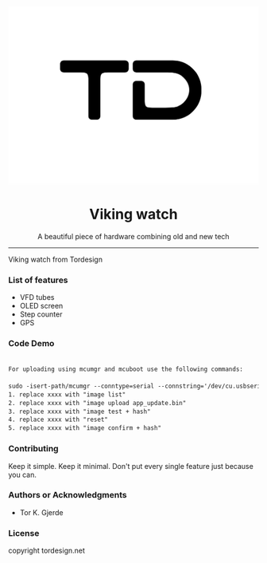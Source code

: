 <p align="center"><img src="TD_logo_small.png" /></p>

<h1 align="center"> Viking watch</h1>

<p align="center"> A beautiful piece of hardware combining old and new tech</p>

<hr/>

<p> Viking watch from Tordesign </p>

<h3> List of features </h3>

<ul>
  <li>VFD tubes </li>
  <li>OLED screen </li>
  <li>Step counter</li>
  <li>GPS</li>
</ul>


<h3> Code Demo </h3>

```html

For uploading using mcumgr and mcuboot use the following commands:

sudo -isert-path/mcumgr --conntype=serial --connstring='/dev/cu.usbserial-DK0GXIQW,baud=115200' xxxx
1. replace xxxx with "image list"
2. replace xxxx with "image upload app_update.bin"
3. replace xxxx with "image test + hash"
4. replace xxxx with "reset"
5. replace xxxx with "image confirm + hash"

```

<h3>Contributing</h3>
Keep it simple. Keep it minimal. Don't put every single feature just because you can.

<h3>Authors or Acknowledgments</h3>
<ul>
  <li>Tor K. Gjerde</li>
</ul>

<h3>License</h3>

copyright tordesign.net